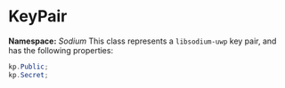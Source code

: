 # KeyPair

__Namespace:__ _Sodium_
This class represents a `libsodium-uwp` key pair, and has the following properties:

```C#
kp.Public;
kp.Secret;
```
